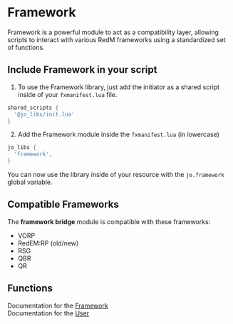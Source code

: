# Framework

Framework is a powerful module to act as a compatibility layer, allowing scripts to interact with various RedM frameworks using a standardized set of functions.

## Include Framework in your script

1. To use the Framework library, just add the initiator as a shared script inside of your `fxmanifest.lua` file.
```lua
shared_scripts {
  '@jo_libs/init.lua'
}
```
2. Add the Framework module inside the `fxmanifest.lua` (in lowercase)
```lua
jo_libs {
  'framework',
}
```
You can now use the library inside of your resource with the `jo.framework` global variable.

## Compatible Frameworks
The **framework bridge** module is compatible with these frameworks:
* VORP  
* RedEM:RP (old/new)  
* RSG  
* QBR  
* QR  
  
## Functions

Documentation for the [Framework](./framework.md)  
Documentation for the [User](./user.md) 

